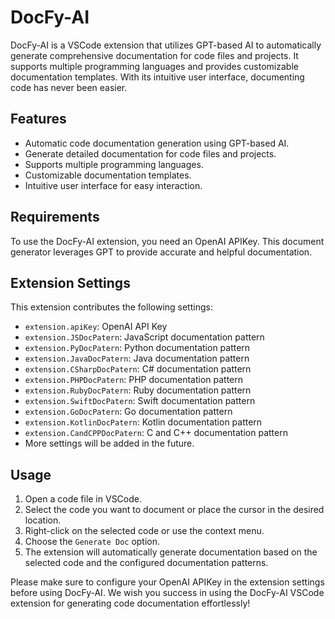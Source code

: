 # DocFy-AI

DocFy-AI is a VSCode extension that utilizes GPT-based AI to automatically generate comprehensive documentation for code files and projects. It supports multiple programming languages and provides customizable documentation templates. With its intuitive user interface, documenting code has never been easier.

## Features

- Automatic code documentation generation using GPT-based AI.
- Generate detailed documentation for code files and projects.
- Supports multiple programming languages.
- Customizable documentation templates.
- Intuitive user interface for easy interaction.

## Requirements

To use the DocFy-AI extension, you need an OpenAI APIKey. This document generator leverages GPT to provide accurate and helpful documentation.

## Extension Settings

This extension contributes the following settings:

- `extension.apiKey`: OpenAI API Key
- `extension.JSDocPatern`: JavaScript documentation pattern
- `extension.PyDocPatern`: Python documentation pattern
- `extension.JavaDocPatern`: Java documentation pattern
- `extension.CSharpDocPatern`: C# documentation pattern
- `extension.PHPDocPatern`: PHP documentation pattern
- `extension.RubyDocPatern`: Ruby documentation pattern
- `extension.SwiftDocPatern`: Swift documentation pattern
- `extension.GoDocPatern`: Go documentation pattern
- `extension.KotlinDocPatern`: Kotlin documentation pattern
- `extension.CandCPPDocPatern`: C and C++ documentation pattern
- More settings will be added in the future.

## Usage

1. Open a code file in VSCode.
2. Select the code you want to document or place the cursor in the desired location.
3. Right-click on the selected code or use the context menu.
4. Choose the `Generate Doc` option.
5. The extension will automatically generate documentation based on the selected code and the configured documentation patterns.

Please make sure to configure your OpenAI APIKey in the extension settings before using DocFy-AI.
We wish you success in using the DocFy-AI VSCode extension for generating code documentation effortlessly!
